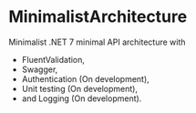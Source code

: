 # MinimalistArchitecture
Minimalist .NET 7 minimal API architecture with

- FluentValidation,
- Swagger,
- Authentication (On development),
- Unit testing (On development),
- and Logging (On development).
